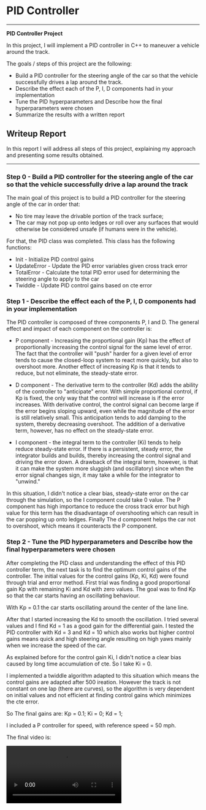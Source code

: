 # **PID Controller** 

---

**PID Controller Project**

In this project, I will implement a PID controller in C++ to maneuver a vehicle around the track.

The goals / steps of this project are the following:
* Build a PID controller for the steering angle of the car so that the vehicle successfully drives a lap around the track.
* Describe the effect each of the P, I, D components had in your implementation
* Tune the PID hyperparameters and Describe how the final hyperparameters were chosen
* Summarize the results with a written report


[//]: # (Image References)

[video]: ./video/video.mov "Final video"

## Writeup Report

In this report I will address all steps of this project, explaining my approach and presenting some results obtained.

---
### Step 0 - Build a PID controller for the steering angle of the car so that the vehicle successfully drive a lap around the track

The main goal of this project is to build a PID controller for the steering angle of the car in order that:
* No tire may leave the drivable portion of the track surface;
* The car may not pop up onto ledges or roll over any surfaces that would otherwise be considered unsafe (if humans were in the vehicle).

For that, the PID class was completed. This class has the following functions:
* Init - Initialize PID control gains
* UpdateError - Update the PID error variables given cross track error
* TotalError - Calculate the total PID error used for determining the steering angle to apply to the car
* Twiddle - Update PID control gains based on cte error

### Step 1 - Describe the effect each of the P, I, D components had in your implementation

The PID controller is composed of three components P, I and D. The general effect and impact of each component on the controller is:

* P component - Increasing the proportional gain (Kp) has the effect of proportionally increasing the control signal for the same level of error. The fact that the controller will "push" harder for a given level of error tends to cause the closed-loop system to react more quickly, but also to overshoot more. Another effect of increasing Kp is that it tends to reduce, but not eliminate, the steady-state error.

* D component - The derivative term to the controller (Kd) adds the ability of the controller to "anticipate" error. With simple proportional control, if Kp is fixed, the only way that the control will increase is if the error increases. With derivative control, the control signal can become large if the error begins sloping upward, even while the magnitude of the error is still relatively small. This anticipation tends to add damping to the system, thereby decreasing overshoot. The addition of a derivative term, however, has no effect on the steady-state error.

* I component - the integral term to the controller (Ki) tends to help reduce steady-state error. If there is a persistent, steady error, the integrator builds and builds, thereby increasing the control signal and driving the error down. A drawback of the integral term, however, is that it can make the system more sluggish (and oscillatory) since when the error signal changes sign, it may take a while for the integrator to "unwind."


In this situation, I didn't notice a clear bias, steady-state error on the car through the simulation, so the I component could take 0 value. The P component has high importance to reduce the cross track error but high value for this term has the disadvantage of overshooting which can result in the car popping up onto ledges. Finally The d component helps the car not to overshoot, which means it counteracts the P component.


### Step 2 - Tune the PID hyperparameters and Describe how the final hyperparameters were chosen

After completing the PID class and understanding the effect of this PID controller term, the next task is to find the optimum control gains of the controller. The initial values for the control gains (Kp, Ki, Kd) were found through trial and error method. First trial was finding a good proportional gain Kp with remaining Ki and Kd with zero values. The goal was to find Kp so that the car starts having an oscillating behaviour.

With Kp = 0.1 the car starts oscillating around the center of the lane line. 

After that I started increasing the Kd to smooth the oscillation. I tried several values and I find Kd = 1 as a good gain for the differential gain. I tested the PID controller with Kd = 3 and Kd = 10 which also works but higher control gains means quick and high steering angle resulting on high 
yaws mainly when we increase the speed of the car.

As explained before for the control gain Ki, I didn't notice a clear bias caused by long time accumulation of cte. So I take Ki = 0.

I implemented a twiddle algorithm adapted to this situation which means the control gains are adapted after 500 ireation. However the track is not constant on one lap (there are curves), so the algorithm is very dependent on initial values and not efficient at finding control gains which minimizes the cte error.

So The final gains are: Kp = 0.1; Ki = 0; Kd = 1;

I included a P controller for speed, with reference speed = 50 mph.

The final video is:

![alt text][video]



